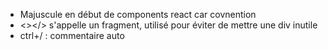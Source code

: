 - Majuscule en début de components react car covnention
- <></> s'appelle un fragment, utilisé pour éviter de mettre une div inutile
- ctrl+/ : commentaire auto

